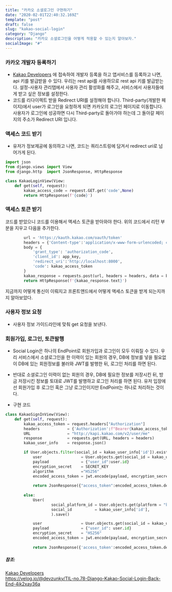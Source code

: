 ```yaml
---
title: "카카오 소셜로그인 구현하기"
date: "2020-02-01T22:40:32.169Z"
template: "post"
draft: false
slug: "kakao-social-login"
category: "Django"
description: "카카오 소셜로그인을 어떻게 적용할 수 있는지 알아보자."
socialImage: "#"
---
```


### 카카오 개발자 등록하기   
- [Kakao Developers](https://developers.kakao.com/) 에 접속하여 개발자 등록을 하고 앱서비스를 등록하고 나면, api 키를 발급받을 수 있다. 우리는 rest api를 사용하므로 rest api 키를 발급받는다. 설정-사용자 관리탭에서 사용자 관리 활성화를 해주고, 서비스에서 사용자들에게 받고 싶은 정보를 설정한다.   
- 코드를 리다이렉트 받을 Redirect URI를 설정해야 합니다. Third-party(개발한 페이지)에서 user가 로그인을 요청하게 되면 카카오의 로그인 페이지로 이동합니다. 사용자가 로그인에 성공하면 다시 Third-party로 돌아가야 하는데
그 돌아갈 페이지의 주소가 Redirect URI 입니다.

### 액세스 코드 받기   
- 유저가 정보제공에 동의하고 나면, 코드는 쿼리스트링에 담겨서 redirect uri로 넘어가게 된다.   
```python
import json
from django.views import View 
from django.http  import JsonResponse, HttpResponse

class KakaoLoginView(View:
    def get(self, request):
        kakao_access_code = request.GET.get('code',None)
        return HttpResponse(f'{code}')
```   

### 액세스 토큰 받기   
코드를 받았으니 코드를 이용해서 액세스 토큰을 받아와야 한다. 위의 코드에서 리턴 부분을 지우고 다음을 추가한다.   
```python
        url = 'https://kauth.kakao.com/oauth/token'
        headers = {'Content-type':'application/x-www-form-urlencoded; charset:utf-8'}
        body = {
            'grant_type': 'authorization_code',
            'client_id': app_key,
            'redirect_uri':'http://localhost:8000',
            'code': kakao_access_token
        }
        kakao_response = requests.post(url, headers = headers, data = body)
        return HttpResponse(f'{kakao_response.text}')
```   
지금까지 어떻게 통신이 이뤄지고 프론트앤드에서 어떻게 액세스 토큰을 받게 되는지까지 알아보았다.   

### 사용자 정보 요청   
- 사용자 정보 가이드라인에 맞춰 get 요청을 보낸다. 

### 회원가입, 로그인, 토큰발행
- Social Login은 하나의 EndPoint로 회원가입과 로그인이 모두 이뤄질 수 있다. 우리 서비스에서 소셜로그인을 한 이력이 있는 회원의 경우, DB에 정보를 넣을 필요없이 DB에 있는 회원정보를 불러와 JWT를 발행한 뒤, 로그인 처리를 하면 된다.

- 반대로 소셜로그인 이력이 없는 회원의 경우, DB에 필요한 정보를 저장시킨 뒤, 방금 저장시킨 정보를 토대로 JWT를 발행하고 로그인 처리를 하면 된다. 유저 입장에선 회원가입 후 로그인 혹은 그냥 로그인이지만 EndPoint는 하나로 처리하는 것이다. 

- 구현 코드   
```python
class KakaoSignInView(View):
    def get(self, request):
        kakao_access_token = request.headers["Authorization"]
        headers            = {'Authorization':f"Bearer{kakao_access_token}"}
        URL                = "http://kapi.kakao.com/v2/user/me"
        response           = requests.get(URL, headers = headers)
        kakao_user_info    = response.json()

        if User.objects.filter(social_id = kakao_user_info['id']).exists():
            user                 = User.objects.get(social_id = kakao_user_info['id'])
            payload              = {"user_id":user.id}
            encryption_secret    = SECRET_KEY
            algorithm            ="HS256"
            encoded_access_token = jwt.encode(payload, encryption_secret, algorithm = algorithm)
            
            return JsonResponse({"access_token":encoded_access_token.decode("utf-8")}, status = 200)
        
        else:
            User(
                    social_platform_id = User.objects.get(platform = "kakao").id,
                    social_id          = kakao_user_info['id'],
                    ).save()

            user                 = User.objects.get(social_id = kakao_user_info['id'])
            payload              = {"user_id": user.id}
            encryption_secret    = "HS256"
            encoded_access_token = jwt.encode(payload, encryption_secret, algorithm = algorithm)
            
            return JsonResponse({'access_token':encoded_access_token.decode('utf-8')}, status = 200)
```   


##### 참조:   
[Kakao Developers](https://developers.kakao.com/)    
https://velog.io/@devzunky/TIL-no.78-Django-Kakao-Social-Login-Back-End-4ik2xay36a  





